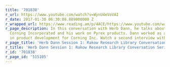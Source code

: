 ```yaml
---
title: '701838'
r_url: https://www.youtube.com/watch?v=WynU4eVoVAI
r_date: 2017-01-30 06:30:08.889000000 Z
r_wrapped_url: https://www.reading.am/p/4ACE/https://www.youtube.com/watch?v=WynU4eVoVAI
r_page_description: In this conversation with Herb Dann, he talks about his time at
  Corning Incorporated and his work on Pyrex products. Dann worked as a designer and
  in product development for Corning Inc. Watch a second interview with Dann https://www.youtube.com/watch?v=CESW46j0ins.
r_page_title: 'Herb Dann Session 1: Rakow Research Library Conversation Series'
r_title: 'Herb Dann Session 1: Rakow Research Library Conversation Series'
r_id: '701838'
r_page_id: '515105'
---
```



